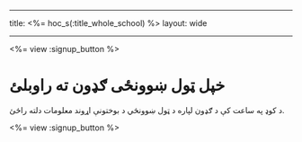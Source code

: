 * * *

title: <%= hoc_s(:title_whole_school) %> layout: wide

* * *

<%= view :signup_button %>

# خپل ټول ښوونځی ګډون ته راوبلئ

د کوډ په ساعت کې د ګډون لپاره د ټول ښوونځي د بوختونې اړوند معلومات دلته راځئ.

<%= view :signup_button %>